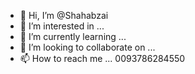 - 👋 Hi, I’m @Shahabzai
- 👀 I’m interested in ...
- 🌱 I’m currently learning ...
- 💞️ I’m looking to collaborate on ...
- 📫 How to reach me ... 0093786284550

<!---
Shahabzai/Shahabzai is a ✨ special ✨ repository because its `README.md` (this file) appears on your GitHub profile.
You can click the Preview link to take a look at your changes.
--->
